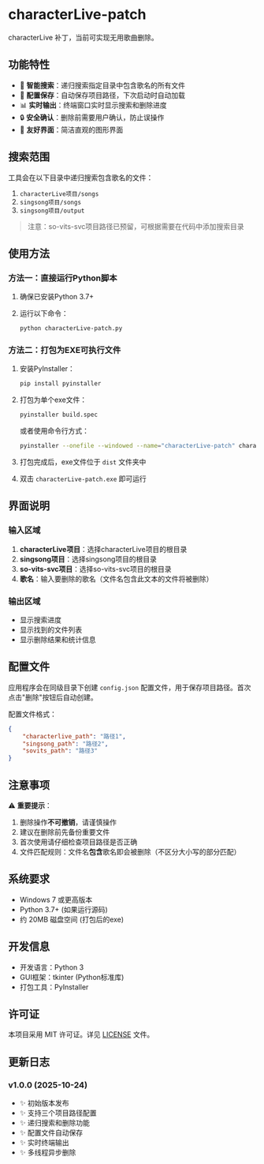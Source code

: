 # characterLive-patch

characterLive 补丁，当前可实现无用歌曲删除。

## 功能特性

- 🎯 **智能搜索**：递归搜索指定目录中包含歌名的所有文件
- 💾 **配置保存**：自动保存项目路径，下次启动时自动加载
- 📊 **实时输出**：终端窗口实时显示搜索和删除进度
- 🔒 **安全确认**：删除前需要用户确认，防止误操作
- 🎨 **友好界面**：简洁直观的图形界面

## 搜索范围

工具会在以下目录中递归搜索包含歌名的文件：

1. `characterLive项目/songs`
2. `singsong项目/songs`
3. `singsong项目/output`

> 注意：so-vits-svc项目路径已预留，可根据需要在代码中添加搜索目录

## 使用方法

### 方法一：直接运行Python脚本

1. 确保已安装Python 3.7+
2. 运行以下命令：

   ```bash
   python characterLive-patch.py
   ```

### 方法二：打包为EXE可执行文件

1. 安装PyInstaller：

   ```bash
   pip install pyinstaller
   ```

2. 打包为单个exe文件：

   ```bash
   pyinstaller build.spec
   ```

   或者使用命令行方式：

   ```bash
   pyinstaller --onefile --windowed --name="characterLive-patch" characterLive-patch.py
   ```

3. 打包完成后，exe文件位于 `dist` 文件夹中

4. 双击 `characterLive-patch.exe` 即可运行

## 界面说明

### 输入区域

1. **characterLive项目**：选择characterLive项目的根目录
2. **singsong项目**：选择singsong项目的根目录
3. **so-vits-svc项目**：选择so-vits-svc项目的根目录
4. **歌名**：输入要删除的歌名（文件名包含此文本的文件将被删除）

### 输出区域

- 显示搜索进度
- 显示找到的文件列表
- 显示删除结果和统计信息

## 配置文件

应用程序会在同级目录下创建 `config.json` 配置文件，用于保存项目路径。首次点击"删除"按钮后自动创建。

配置文件格式：

```json
{
    "characterlive_path": "路径1",
    "singsong_path": "路径2",
    "sovits_path": "路径3"
}
```

## 注意事项

⚠️ **重要提示**：

1. 删除操作**不可撤销**，请谨慎操作
2. 建议在删除前先备份重要文件
3. 首次使用请仔细检查项目路径是否正确
4. 文件匹配规则：文件名**包含**歌名即会被删除（不区分大小写的部分匹配）

## 系统要求

- Windows 7 或更高版本
- Python 3.7+ (如果运行源码)
- 约 20MB 磁盘空间 (打包后的exe)

## 开发信息

- 开发语言：Python 3
- GUI框架：tkinter (Python标准库)
- 打包工具：PyInstaller

## 许可证

本项目采用 MIT 许可证。详见 [LICENSE](LICENSE) 文件。

## 更新日志

### v1.0.0 (2025-10-24)

- ✨ 初始版本发布
- ✨ 支持三个项目路径配置
- ✨ 递归搜索和删除功能
- ✨ 配置文件自动保存
- ✨ 实时终端输出
- ✨ 多线程异步删除
